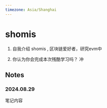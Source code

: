 ```yaml
---
timezone: Asia/Shanghai 
---
```


# shomis

1. 自我介绍
   shomis , 区块链爱好者，研究evm中

2. 你认为你会完成本次残酷学习吗？
   冲

## Notes

<!-- Content_START -->

### 2024.08.29

笔记内容


<!-- Content_END -->
